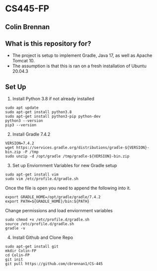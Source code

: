 # CS445-FP
## Colin Brennan

## What is this repository for?
  - The project is setup to implement Gradle, Java 17, as well as Apache Tomcat 10.
  - The assumption is that this is ran on a fresh installation of Ubuntu 20.04.3

## Set Up
1. Install Python 3.8 if not already installed
```
sudo apt update
sudo apt-get install python3.8
sudo apt-get install python3-pip python-dev
python3 --version
pip3 --version
```

2. Install Gradle 7.4.2
```
VERSION=7.4.2
wget https://services.gradle.org/distributions/gradle-${VERSION}-bin.zip -P /tmp
sudo unzip -d /opt/gradle /tmp/gradle-${VERSION}-bin.zip
```

3. Set up Enviornment Variables for new Gradle setup
```
sudo apt-get install vim
sudo vim /etc/profile.d/gradle.sh
```

Once the file is open you need to append the following into it.
```
export GRADLE_HOME=/opt/gradle/gradle/7.4.2
export PATH=${GRADLE_HOME}/bin:${PATH}
```

Change permissions and load enviornment variables
```
sudo chmod +x /etc/profile.d/gradle.sh
source /etc/profile.d/gradle.sh
gradle -v
```

4. Install Github and Clone Repo
```
sudo apt-get install git
mkdir Colin-FP
cd Colin-FP
git init
git pull https://github.com/cbrennan1/CS-445
```


